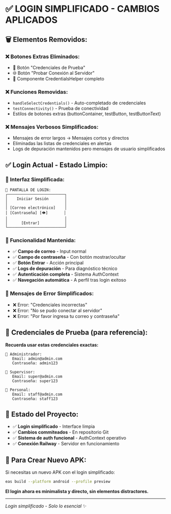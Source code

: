 # ✅ LOGIN SIMPLIFICADO - CAMBIOS APLICADOS

## 🗑️ **Elementos Removidos:**

### ❌ **Botones Extras Eliminados:**
- 🔑 Botón "Credenciales de Prueba" 
- 🌐 Botón "Probar Conexión al Servidor"
- 📱 Componente CredentialsHelper completo

### ❌ **Funciones Removidas:**
- `handleSelectCredentials()` - Auto-completado de credenciales
- `testConnectivity()` - Prueba de conectividad
- Estilos de botones extras (buttonContainer, testButton, testButtonText)

### ❌ **Mensajes Verbosos Simplificados:**
- Mensajes de error largos → Mensajes cortos y directos
- Eliminadas las listas de credenciales en alertas
- Logs de depuración mantenidos pero mensajes de usuario simplificados

## ✅ **Login Actual - Estado Limpio:**

### 🎯 **Interfaz Simplificada:**
```
📱 PANTALLA DE LOGIN:
┌─────────────────────────┐
│    Iniciar Sesión       │
│                         │
│ [Correo electrónico]    │
│ [Contraseña] [👁️]       │
│                         │
│      [Entrar]           │
└─────────────────────────┘
```

### 🔧 **Funcionalidad Mantenida:**
- ✅ **Campo de correo** - Input normal
- ✅ **Campo de contraseña** - Con botón mostrar/ocultar
- ✅ **Botón Entrar** - Acción principal
- ✅ **Logs de depuración** - Para diagnóstico técnico
- ✅ **Autenticación completa** - Sistema AuthContext
- ✅ **Navegación automática** - A perfil tras login exitoso

### 📝 **Mensajes de Error Simplificados:**
- ❌ Error: "Credenciales incorrectas"
- ❌ Error: "No se pudo conectar al servidor"
- ❌ Error: "Por favor ingresa tu correo y contraseña"

## 🎯 **Credenciales de Prueba (para referencia):**

**Recuerda usar estas credenciales exactas:**
```
👤 Administrador:
   Email: admin@admin.com
   Contraseña: admin123

👤 Supervisor:
   Email: super@admin.com
   Contraseña: super123

👤 Personal:
   Email: staff@admin.com
   Contraseña: staff123
```

## 🚀 **Estado del Proyecto:**

- ✅ **Login simplificado** - Interface limpia
- ✅ **Cambios commiteados** - En repositorio Git
- ✅ **Sistema de auth funcional** - AuthContext operativo
- ✅ **Conexión Railway** - Servidor en funcionamiento

## 📱 **Para Crear Nuevo APK:**

Si necesitas un nuevo APK con el login simplificado:
```bash
eas build --platform android --profile preview
```

**El login ahora es minimalista y directo, sin elementos distractores.**

---

*Login simplificado - Solo lo esencial* ✨